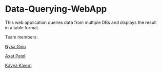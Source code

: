 # Data-Querying-WebApp

This web application queries data from multiple DBs and displays the result in a table format.

Team members:

[Nysa Ginu](https://github.com/nysa-ginu)

[Axat Patel](https://github.com/Axat-2102)

[Kavya Kavuri](https://github.com/kavyakavuri)
